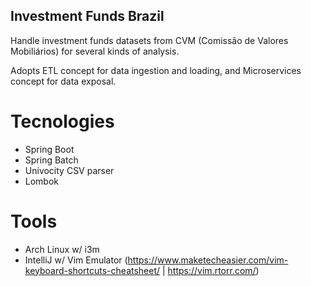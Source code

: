 ## Investment Funds Brazil

Handle investment funds datasets from CVM (Comissão de Valores
Mobiliários) for several kinds of analysis.

Adopts ETL concept for data ingestion and loading, and Microservices
concept for data exposal.

# Tecnologies

- Spring Boot
- Spring Batch
- Univocity CSV parser
- Lombok

# Tools

- Arch Linux w/ i3m
- IntelliJ w/ Vim Emulator (https://www.maketecheasier.com/vim-keyboard-shortcuts-cheatsheet/ | https://vim.rtorr.com/)
